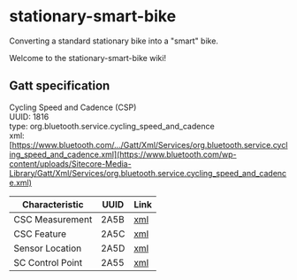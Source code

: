 # stationary-smart-bike
Converting a standard stationary bike into a "smart" bike.

Welcome to the stationary-smart-bike wiki!

## Gatt specification
Cycling Speed and Cadence (CSP)\
UUID: 1816\
type: org.bluetooth.service.cycling_speed_and_cadence\
xml: [https://www.bluetooth.com/.../Gatt/Xml/Services/org.bluetooth.service.cycling_speed_and_cadence.xml](https://www.bluetooth.com/wp-content/uploads/Sitecore-Media-Library/Gatt/Xml/Services/org.bluetooth.service.cycling_speed_and_cadence.xml)

| Characteristic | UUID | Link | 
| -------------- | ---- | ---- |
| CSC Measurement | 2A5B | [xml](https://www.bluetooth.com/wp-content/uploads/Sitecore-Media-Library/Gatt/Xml/Characteristics/org.bluetooth.characteristic.csc_measurement.xml) |
| CSC Feature | 2A5C | [xml](https://www.bluetooth.com/wp-content/uploads/Sitecore-Media-Library/Gatt/Xml/Characteristics/org.bluetooth.characteristic.csc_feature.xml) |
| Sensor Location | 2A5D | [xml](https://www.bluetooth.com/wp-content/uploads/Sitecore-Media-Library/Gatt/Xml/Characteristics/org.bluetooth.characteristic.sensor_location.xml) |
| SC Control Point | 2A55 | [xml](https://www.bluetooth.com/wp-content/uploads/Sitecore-Media-Library/Gatt/Xml/Characteristics/org.bluetooth.characteristic.sc_control_point.xml) |